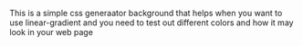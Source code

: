 This is a simple css generaator background that helps when you want to use linear-gradient and you need to test out different colors 
and how it may look in your web page
